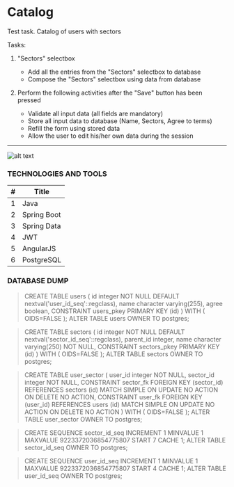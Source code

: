 # Catalog
Test task. Catalog of users with sectors

Tasks:

1. "Sectors" selectbox
     - Add all the entries from the "Sectors" selectbox to database
     - Compose the "Sectors" selectbox using data from database

2. Perform the following activities after the "Save" button has been pressed
     - Validate all input data (all fields are mandatory)
     - Store all input data to database (Name, Sectors, Agree to terms)
     - Refill the form using stored data 
     - Allow the user to edit his/her own data during the session
 

---

![alt text](https://monosnap.com/image/AP1UMd4gAXwq5cg6Pzac35CuFxcBHq.png)

### TECHNOLOGIES AND TOOLS

| # | Title |
|---| ----- |
|1| Java |
|2| Spring Boot |
|3| Spring Data |
|4| JWT |
|5| AngularJS |
|6| PostgreSQL |


### DATABASE DUMP


>CREATE TABLE users
(
  id integer NOT NULL DEFAULT nextval('user_id_seq'::regclass),
  name character varying(255),
  agree boolean,
  CONSTRAINT users_pkey PRIMARY KEY (id)
)
WITH (
  OIDS=FALSE
);
ALTER TABLE users
  OWNER TO postgres;
  
>CREATE TABLE sectors
(
  id integer NOT NULL DEFAULT nextval('sector_id_seq'::regclass),
  parent_id integer,
  name character varying(250) NOT NULL,
  CONSTRAINT sectors_pkey PRIMARY KEY (id)
)
WITH (
  OIDS=FALSE
);
ALTER TABLE sectors
  OWNER TO postgres;

>CREATE TABLE user_sector
(
  user_id integer NOT NULL,
  sector_id integer NOT NULL,
  CONSTRAINT sector_fk FOREIGN KEY (sector_id)
      REFERENCES sectors (id) MATCH SIMPLE
      ON UPDATE NO ACTION ON DELETE NO ACTION,
  CONSTRAINT user_fk FOREIGN KEY (user_id)
      REFERENCES users (id) MATCH SIMPLE
      ON UPDATE NO ACTION ON DELETE NO ACTION
)
WITH (
  OIDS=FALSE
);
ALTER TABLE user_sector
  OWNER TO postgres;

>CREATE SEQUENCE sector_id_seq
  INCREMENT 1
  MINVALUE 1
  MAXVALUE 9223372036854775807
  START 7
  CACHE 1;
ALTER TABLE sector_id_seq
  OWNER TO postgres;

>CREATE SEQUENCE user_id_seq
  INCREMENT 1
  MINVALUE 1
  MAXVALUE 9223372036854775807
  START 4
  CACHE 1;
ALTER TABLE user_id_seq
  OWNER TO postgres;
